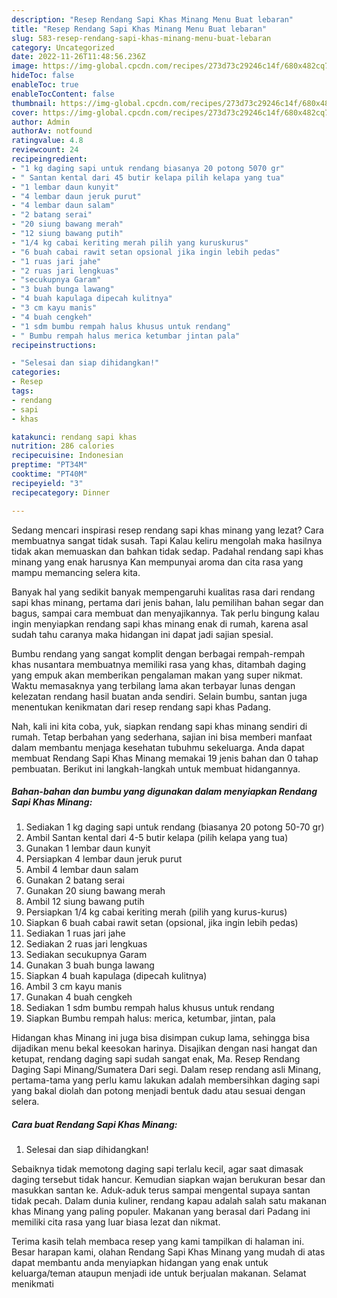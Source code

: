 ```yaml
---
description: "Resep Rendang Sapi Khas Minang Menu Buat lebaran"
title: "Resep Rendang Sapi Khas Minang Menu Buat lebaran"
slug: 583-resep-rendang-sapi-khas-minang-menu-buat-lebaran
category: Uncategorized
date: 2022-11-26T11:48:56.236Z
image: https://img-global.cpcdn.com/recipes/273d73c29246c14f/680x482cq70/rendang-sapi-khas-minang-foto-resep-utama.jpg
hideToc: false
enableToc: true
enableTocContent: false
thumbnail: https://img-global.cpcdn.com/recipes/273d73c29246c14f/680x482cq70/rendang-sapi-khas-minang-foto-resep-utama.jpg
cover: https://img-global.cpcdn.com/recipes/273d73c29246c14f/680x482cq70/rendang-sapi-khas-minang-foto-resep-utama.jpg
author: Admin
authorAv: notfound
ratingvalue: 4.8
reviewcount: 24
recipeingredient:
- "1 kg daging sapi untuk rendang biasanya 20 potong 5070 gr"
- " Santan kental dari 45 butir kelapa pilih kelapa yang tua"
- "1 lembar daun kunyit"
- "4 lembar daun jeruk purut"
- "4 lembar daun salam"
- "2 batang serai"
- "20 siung bawang merah"
- "12 siung bawang putih"
- "1/4 kg cabai keriting merah pilih yang kuruskurus"
- "6 buah cabai rawit setan opsional jika ingin lebih pedas"
- "1 ruas jari jahe"
- "2 ruas jari lengkuas"
- "secukupnya Garam"
- "3 buah bunga lawang"
- "4 buah kapulaga dipecah kulitnya"
- "3 cm kayu manis"
- "4 buah cengkeh"
- "1 sdm bumbu rempah halus khusus untuk rendang"
- " Bumbu rempah halus merica ketumbar jintan pala"
recipeinstructions:

- "Selesai dan siap dihidangkan!"
categories:
- Resep
tags:
- rendang
- sapi
- khas

katakunci: rendang sapi khas 
nutrition: 286 calories
recipecuisine: Indonesian
preptime: "PT34M"
cooktime: "PT40M"
recipeyield: "3"
recipecategory: Dinner

---
```



Sedang mencari inspirasi resep rendang sapi khas minang yang lezat? Cara membuatnya sangat tidak susah. Tapi Kalau keliru mengolah maka hasilnya tidak akan memuaskan dan bahkan tidak sedap. Padahal rendang sapi khas minang yang enak harusnya Kan mempunyai aroma dan cita rasa yang mampu memancing selera kita.


Banyak hal yang sedikit banyak mempengaruhi kualitas rasa dari rendang sapi khas minang, pertama dari jenis bahan, lalu pemilihan bahan segar dan bagus, sampai cara membuat dan menyajikannya. Tak perlu bingung kalau ingin menyiapkan rendang sapi khas minang enak di rumah, karena asal sudah tahu caranya maka hidangan ini dapat jadi sajian spesial.

Bumbu rendang yang sangat komplit dengan berbagai rempah-rempah khas nusantara membuatnya memiliki rasa yang khas, ditambah daging yang empuk akan memberikan pengalaman makan yang super nikmat. Waktu memasaknya yang terbilang lama akan terbayar lunas dengan kelezatan rendang hasil buatan anda sendiri. Selain bumbu, santan juga menentukan kenikmatan dari resep rendang sapi khas Padang.


Nah, kali ini kita coba, yuk, siapkan rendang sapi khas minang sendiri di rumah. Tetap berbahan yang sederhana, sajian ini bisa memberi manfaat dalam membantu menjaga kesehatan tubuhmu sekeluarga. Anda dapat membuat Rendang Sapi Khas Minang memakai 19 jenis bahan dan 0 tahap pembuatan. Berikut ini langkah-langkah untuk membuat hidangannya.

<!--inarticleads1-->

##### Bahan-bahan dan bumbu yang digunakan dalam menyiapkan Rendang Sapi Khas Minang:

1. Sediakan 1 kg daging sapi untuk rendang (biasanya 20 potong 50-70 gr)
1. Ambil  Santan kental dari 4-5 butir kelapa (pilih kelapa yang tua)
1. Gunakan 1 lembar daun kunyit
1. Persiapkan 4 lembar daun jeruk purut
1. Ambil 4 lembar daun salam
1. Gunakan 2 batang serai
1. Gunakan 20 siung bawang merah
1. Ambil 12 siung bawang putih
1. Persiapkan 1/4 kg cabai keriting merah (pilih yang kurus-kurus)
1. Siapkan 6 buah cabai rawit setan (opsional, jika ingin lebih pedas)
1. Sediakan 1 ruas jari jahe
1. Sediakan 2 ruas jari lengkuas
1. Sediakan secukupnya Garam
1. Gunakan 3 buah bunga lawang
1. Siapkan 4 buah kapulaga (dipecah kulitnya)
1. Ambil 3 cm kayu manis
1. Gunakan 4 buah cengkeh
1. Sediakan 1 sdm bumbu rempah halus khusus untuk rendang
1. Siapkan  Bumbu rempah halus: merica, ketumbar, jintan, pala


Hidangan khas Minang ini juga bisa disimpan cukup lama, sehingga bisa dijadikan menu bekal keesokan harinya. Disajikan dengan nasi hangat dan ketupat, rendang daging sapi sudah sangat enak, Ma. Resep Rendang Daging Sapi Minang/Sumatera Dari segi. Dalam resep rendang asli Minang, pertama-tama yang perlu kamu lakukan adalah membersihkan daging sapi yang bakal diolah dan potong menjadi bentuk dadu atau sesuai dengan selera. 

<!--inarticleads2-->

##### Cara buat Rendang Sapi Khas Minang:


1. Selesai dan siap dihidangkan!

Sebaiknya tidak memotong daging sapi terlalu kecil, agar saat dimasak daging tersebut tidak hancur. Kemudian siapkan wajan berukuran besar dan masukkan santan ke. Aduk-aduk terus sampai mengental supaya santan tidak pecah. Dalam dunia kuliner, rendang kapau adalah salah satu makanan khas Minang yang paling populer. Makanan yang berasal dari Padang ini memiliki cita rasa yang luar biasa lezat dan nikmat. 

Terima kasih telah membaca resep yang kami tampilkan di halaman ini. Besar harapan kami, olahan Rendang Sapi Khas Minang yang mudah di atas dapat membantu anda menyiapkan hidangan yang enak untuk keluarga/teman ataupun menjadi ide untuk berjualan makanan. Selamat menikmati
